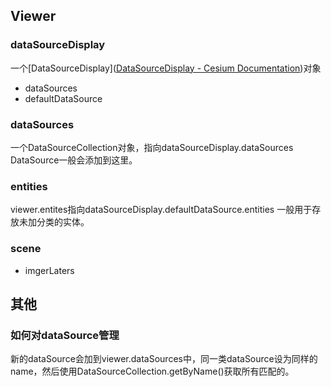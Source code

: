 ## Viewer
### dataSourceDisplay
一个[DataSourceDisplay]([DataSourceDisplay - Cesium Documentation](http://cesium.xin/cesium/cn/Documentation1.95/DataSourceDisplay.html))对象
- dataSources
- defaultDataSource
###  dataSources
一个DataSourceCollection对象，指向dataSourceDisplay.dataSources
DataSource一般会添加到这里。
### entities
viewer.entites指向dataSourceDisplay.defaultDataSource.entities
一般用于存放未加分类的实体。

### scene
- imgerLaters
###
## 其他
### 如何对dataSource管理
新的dataSource会加到viewer.dataSources中，同一类dataSource设为同样的name，然后使用DataSourceCollection.getByName()获取所有匹配的。